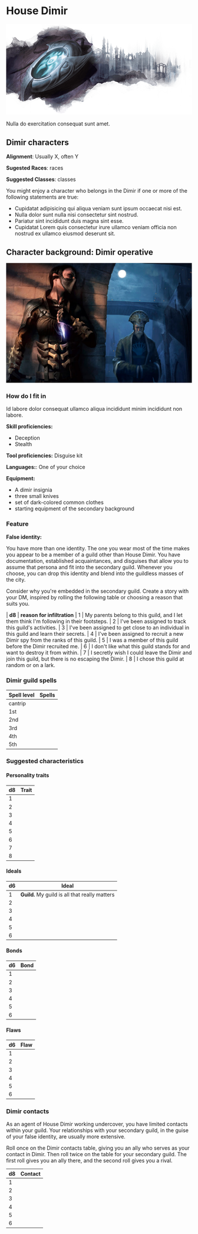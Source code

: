 # House Dimir

![emblem](../resources/images/dimir/emblem.png)

Nulla do exercitation consequat sunt amet.

## Dimir characters

**Alignment**: Usually X, often Y

**Sugested Races**: races

**Suggested Classes**: classes

You might enjoy a character who belongs in the Dimir if one or more of the following statements are true:

* Cupidatat adipisicing qui aliqua veniam sunt ipsum occaecat nisi est.
* Nulla dolor sunt nulla nisi consectetur sint nostrud.
* Pariatur sint incididunt duis magna sint esse.
* Cupidatat Lorem quis consectetur irure ullamco veniam officia non nostrud ex ullamco eiusmod deserunt sit.

## Character background: Dimir operative

![guildMember](../resources/images/dimir/member.jpg)

### How do I fit in

Id labore dolor consequat ullamco aliqua incididunt minim incididunt non labore.

**Skill proficiencies:**

* Deception
* Stealth

**Tool proficiencies:**
Disguise kit

**Languages:**:
One of your choice

**Equipment:**

* A dimir insignia
* three small knives
* set of dark-colored common clothes
* starting equipment of the secondary background

### Feature

**False identity:**

You have more than one identity. The one you wear most of the time makes you appear to be a member of a guild other than House Dimir. You have documentation, established acquaintances, and disguises that allow you to assume that persona and fit into the secondary guild. Whenever you choose, you can drop this identity and blend into the guildless masses of the city.

Consider why you're embedded in the secondary guild. Create a story with your DM, inspired by rolling the following table or choosing a reason that suits you.

| **d8**  | **reason for infiltration**
|  1      | My parents belong to this guild, and I let them think I'm following in their footsteps.
|  2      | I've been assigned to track this guild's activities.
|  3      | I've been assigned to get close to an individual in this guild and learn their secrets.
|  4      | I've been assigned to recruit a new Dimir spy from the ranks of this guild.
|  5      | I was a member of this guild before the Dimir recruited me.
|  6      | I don't like what this guild stands for and want to destroy it from within.
|  7      | I secretly wish I could leave the Dimir and join this guild, but there is no escaping the Dimir.
|  8      | I chose this guild at random or on a lark.

### Dimir guild spells

| **Spell level** | **Spells** |
| --------------- | ---------- |
| cantrip         |
| 1st             |
| 2nd             |
| 3rd             |
| 4th             |
| 5th             |

### Suggested characteristics

#### Personality traits

| **d8** | **Trait** |
| ------ | --------- |
| 1      |
| 2      |
| 3      |
| 4      |
| 5      |
| 6      |
| 7      |
| 8      |

#### Ideals

| **d6** | **Ideal** |
| ------ | --------- |
| 1      | **Guild.** My guild is all that really matters
| 2      |
| 3      |
| 4      |
| 5      |
| 6      |

#### Bonds

| **d6** | **Bond** |
| ------ | -------- |
| 1      |
| 2      |
| 3      |
| 4      |
| 5      |
| 6      |

#### Flaws

| **d6** | **Flaw** |
| ------ | -------- |
| 1      |
| 2      |
| 3      |
| 4      |
| 5      |
| 6      |

### Dimir contacts

As an agent of House Dimir working undercover, you have limited contacts
within your guild. Your relationships with your secondary guild, in the guise
of your false identity, are usually more extensive.

Roll once on the Dimir contacts table, giving you an ally who serves as your
contact in Dimir. Then roll twice on the table for your secondary guild.
The first roll gives you an ally there, and the second roll gives you a rival.

| **d8** | **Contact** |
| ------ | ----------- |
| 1      |
| 2      |
| 3      |
| 4      |
| 5      |
| 6      |
